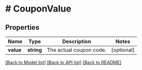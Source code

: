 # # CouponValue

## Properties

Name | Type | Description | Notes
------------ | ------------- | ------------- | -------------
**value** | **string** | The actual coupon code. | [optional] 

[[Back to Model list]](../../README.md#documentation-for-models) [[Back to API list]](../../README.md#documentation-for-api-endpoints) [[Back to README]](../../README.md)



